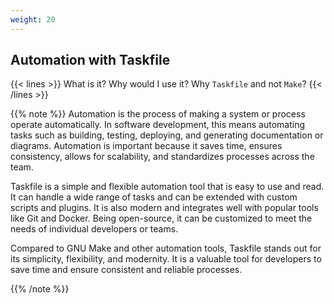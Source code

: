 ```yaml
---
weight: 20
---
```


## Automation with Taskfile

{{< lines >}}
What is it?
Why would I use it?
Why `Taskfile` and not `Make`?
{{< /lines >}}



{{% note %}}
Automation is the process of making a system or process operate automatically. In software development, this means automating tasks such as building, testing, deploying, and generating documentation or diagrams. Automation is important because it saves time, ensures consistency, allows for scalability, and standardizes processes across the team.

Taskfile is a simple and flexible automation tool that is easy to use and read. It can handle a wide range of tasks and can be extended with custom scripts and plugins. It is also modern and integrates well with popular tools like Git and Docker. Being open-source, it can be customized to meet the needs of individual developers or teams.

Compared to GNU Make and other automation tools, Taskfile stands out for its simplicity, flexibility, and modernity. It is a valuable tool for developers to save time and ensure consistent and reliable processes.

{{% /note %}}
